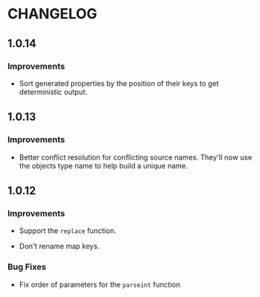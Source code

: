 CHANGELOG
=========

## 1.0.14

### Improvements

 - Sort generated properties by the position of their keys to get deterministic output.

## 1.0.13

### Improvements

  - Better conflict resolution for conflicting source names. They'll now use the objects type name to help build a unique name.

## 1.0.12

### Improvements

  - Support the `replace` function.

  - Don't rename map keys.

### Bug Fixes

 - Fix order of parameters for the `parseint` function